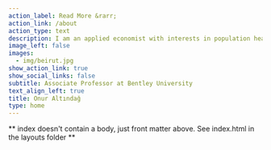 ```yaml
---
action_label: Read More &rarr;
action_link: /about
action_type: text
description: I am an applied economist with interests in population health, migration, and economic development. 
image_left: false
images:
  - img/beirut.jpg
show_action_link: true
show_social_links: false
subtitle: Associate Professor at Bentley University
text_align_left: true
title: Onur Altındağ
type: home
---
```


** index doesn't contain a body, just front matter above.
See index.html in the layouts folder **

